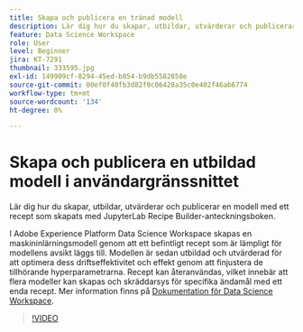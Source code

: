 ```yaml
---
title: Skapa och publicera en tränad modell
description: Lär dig hur du skapar, utbildar, utvärderar och publicerar en modell med ett recept som skapats med JupyterLab Recipe Builder-anteckningsboken.
feature: Data Science Workspace
role: User
level: Beginner
jira: KT-7291
thumbnail: 333595.jpg
exl-id: 149909cf-8294-45ed-b854-b9db5582858e
source-git-commit: 00ef0f40fb3d82f0c06428a35c0e402f46ab6774
workflow-type: tm+mt
source-wordcount: '134'
ht-degree: 0%

---
```


# Skapa och publicera en utbildad modell i användargränssnittet

Lär dig hur du skapar, utbildar, utvärderar och publicerar en modell med ett recept som skapats med JupyterLab Recipe Builder-anteckningsboken.

I Adobe Experience Platform Data Science Workspace skapas en maskininlärningsmodell genom att ett befintligt recept som är lämpligt för modellens avsikt läggs till. Modellen är sedan utbildad och utvärderad för att optimera dess driftseffektivitet och effekt genom att finjustera de tillhörande hyperparametrarna. Recept kan återanvändas, vilket innebär att flera modeller kan skapas och skräddarsys för specifika ändamål med ett enda recept. Mer information finns på [Dokumentation för Data Science Workspace](https://experienceleague.adobe.com/docs/experience-platform/data-science-workspace/home.html).

>[!VIDEO](https://video.tv.adobe.com/v/333595)

